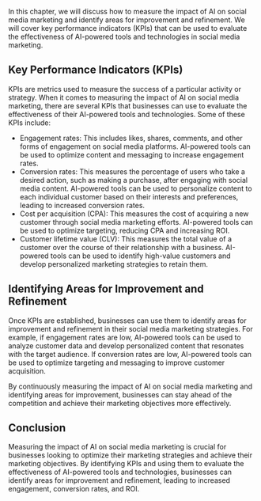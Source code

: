

In this chapter, we will discuss how to measure the impact of AI on social media marketing and identify areas for improvement and refinement. We will cover key performance indicators (KPIs) that can be used to evaluate the effectiveness of AI-powered tools and technologies in social media marketing.

Key Performance Indicators (KPIs)
---------------------------------

KPIs are metrics used to measure the success of a particular activity or strategy. When it comes to measuring the impact of AI on social media marketing, there are several KPIs that businesses can use to evaluate the effectiveness of their AI-powered tools and technologies. Some of these KPIs include:

* Engagement rates: This includes likes, shares, comments, and other forms of engagement on social media platforms. AI-powered tools can be used to optimize content and messaging to increase engagement rates.
* Conversion rates: This measures the percentage of users who take a desired action, such as making a purchase, after engaging with social media content. AI-powered tools can be used to personalize content to each individual customer based on their interests and preferences, leading to increased conversion rates.
* Cost per acquisition (CPA): This measures the cost of acquiring a new customer through social media marketing efforts. AI-powered tools can be used to optimize targeting, reducing CPA and increasing ROI.
* Customer lifetime value (CLV): This measures the total value of a customer over the course of their relationship with a business. AI-powered tools can be used to identify high-value customers and develop personalized marketing strategies to retain them.

Identifying Areas for Improvement and Refinement
------------------------------------------------

Once KPIs are established, businesses can use them to identify areas for improvement and refinement in their social media marketing strategies. For example, if engagement rates are low, AI-powered tools can be used to analyze customer data and develop personalized content that resonates with the target audience. If conversion rates are low, AI-powered tools can be used to optimize targeting and messaging to improve customer acquisition.

By continuously measuring the impact of AI on social media marketing and identifying areas for improvement, businesses can stay ahead of the competition and achieve their marketing objectives more effectively.

Conclusion
----------

Measuring the impact of AI on social media marketing is crucial for businesses looking to optimize their marketing strategies and achieve their marketing objectives. By identifying KPIs and using them to evaluate the effectiveness of AI-powered tools and technologies, businesses can identify areas for improvement and refinement, leading to increased engagement, conversion rates, and ROI.
